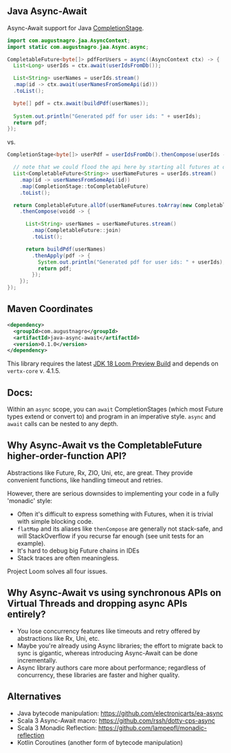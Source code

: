 ## Java Async-Await

Async-Await support for Java [CompletionStage](https://download.java.net/java/early_access/loom/docs/api/java.base/java/util/concurrent/CompletionStage.html).

```java
import com.augustnagro.jaa.AsyncContext;
import static com.augustnagro.jaa.Async.async;

CompletableFuture<byte[]> pdfForUsers = async((AsyncContext ctx) -> {
  List<Long> userIds = ctx.await(userIdsFromDb());

  List<String> userNames = userIds.stream()
  .map(id -> ctx.await(userNamesFromSomeApi(id)))
  .toList();

  byte[] pdf = ctx.await(buildPdf(userNames));
  
  System.out.println("Generated pdf for user ids: " + userIds);
  return pdf;
});
```

vs.

```java
CompletionStage<byte[]> userPdf = userIdsFromDb().thenCompose(userIds -> {

  // note that we could flood the api here by starting all futures at once!
  List<CompletableFuture<String>> userNameFutures = userIds.stream()
    .map(id -> userNamesFromSomeApi(id))
    .map(CompletionStage::toCompletableFuture)
    .toList();

  return CompletableFuture.allOf(userNameFutures.toArray(new CompletableFuture[0]))
    .thenCompose(voidd -> {

      List<String> userNames = userNameFutures.stream()
        .map(CompletableFuture::join)
        .toList();

      return buildPdf(userNames)
        .thenApply(pdf -> {
          System.out.println("Generated pdf for user ids: " + userIds);
          return pdf;
        });
    });
});
```

## Maven Coordinates

```xml
<dependency>
  <groupId>com.augustnagro</groupId>
  <artifactId>java-async-await</artifactId>
  <version>0.1.0</version>
</dependency>
```

This library requires the latest [JDK 18 Loom Preview Build](http://jdk.java.net/loom/) and depends on `vertx-core` v. 4.1.5.

## Docs:

Within an `async` scope, you can `await` CompletionStages (which most Future types extend or convert to) and program in an imperative style. `async` and `await` calls can be nested to any depth.

## Why Async-Await vs the CompletableFuture higher-order-function API?

Abstractions like Future, Rx, ZIO, Uni, etc, are great. They provide convenient functions, like handling timeout and retries.

However, there are serious downsides to implementing your code in a fully 'monadic' style:

* Often it's difficult to express something with Futures, when it is trivial with simple blocking code. 
* `flatMap` and its aliases like `thenCompose` are generally not stack-safe, and will StackOverflow if you recurse far enough (see unit tests for an example).
* It's hard to debug big Future chains in IDEs
* Stack traces are often meaningless.

Project Loom solves all four issues.

## Why Async-Await vs using synchronous APIs on Virtual Threads and dropping async APIs entirely?

* You lose concurrency features like timeouts and retry offered by abstractions like Rx, Uni, etc.
* Maybe you're already using Async libraries; the effort to migrate back to sync is gigantic, whereas introducing Async-Await can be done incrementally.
* Async library authors care more about performance; regardless of concurrency, these libraries are faster and higher quality.

## Alternatives

* Java bytecode manipulation: https://github.com/electronicarts/ea-async
* Scala 3 Async-Await macro: https://github.com/rssh/dotty-cps-async
* Scala 3 Monadic Reflection: https://github.com/lampepfl/monadic-reflection
* Kotlin Coroutines (another form of bytecode manipulation)
